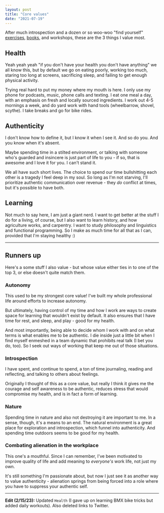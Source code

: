 ```yaml
---
layout: post
title: "Core values"
date: "2021-07-19"
---
```


After much introspection and a dozen or so woo-woo "find yourself" [exercises](https://personalvalu.es/), [books](https://parachutebook.com/), and workshops, these are the 3 things I value most.

## Health

Yeah yeah yeah "if you don't have your health you don't have anything" we all know this, but by default we go on eating poorly, working too much, staring too long at screens, sacrificing sleep, and failing to get enough physical activity.

Trying real hard to put my money where my mouth is here. I only use my phone for podcasts, music, phone calls and texting. I eat one meal a day, with an emphasis on fresh and locally sourced ingredients. I work out 4-5 mornings a week, and do yard work with hand tools (wheelbarrow, shovel, scythe). I take breaks and go for bike rides.

## Authenticity

I don't know how to define it, but I know it when I see it. And so do you. And you know when it's absent.

Maybe spending time in a stilted environment, or talking with someone who's guarded and insincere is just part of life to you - if so, that is awesome and I love it for you. I can't stand it.

We all have such short lives. The choice to spend our time bullshitting each other is a tragedy I feel deep in my soul. So long as I'm not starving, I'll prioritize authentic communication over revenue - they _do_ conflict at times, but it's possible to have both.

## Learning

Not much to say here, I am just a giant nerd. I want to get better at the stuff I do for a living, of course, but I also want to learn history, and how agriculture works, and carpentry. I want to study philosophy and linguistics and functional programming. So I make as much time for all that as I can, provided that I'm staying healthy :)

* * *

## Runners up

Here's a some stuff I also value - but whose value either ties in to one of the top 3, or else doesn't quite match them.

### Autonomy

This used to be my strongest core value! I've built my whole professional life around efforts to increase autonomy.

But ultimately, having control of my time and how I work are ways to create space for learning that wouldn't exist by default. It also ensures that I have time for rest, and sleep, and play - good for my health.

And most importantly, being able to decide whom I work with and on what terms is what enables me to be authentic. I die inside just a little bit when I find myself enmeshed in a team dynamic that prohibits real talk (I bet you do, too). So I seek out ways of working that keep me out of those situations.

### Introspection

I have spent, and continue to spend, a ton of time journaling, reading and reflecting, and talking to others about feelings.

Originally I thought of this as a core value, but really I think it gives me the courage and self awareness to be authentic, reduces stress that would compromise my health, and is in fact a form of learning.

### Nature

Spending time in nature and also not destroying it are important to me. In a sense, though, it's a means to an end. The natural environment is a great place for exploration and introspection, which funnel into authenticity. And spending time outdoors seems to be good for my health.

### Combating alienation in the workplace

This one's a mouthful. Since I can remember, I've been motivated to improve quality of life and add meaning to _everyone's_ work life, not just my own.

It's still something I'm passionate about, but now I just see it as another way to value authenticity - alienation springs from being forced into a role where you have to suppress your authentic self.

---

**Edit (2/15/23):** Updated `Health` (I gave up on learning BMX bike tricks but added daily workouts). Also deleted links to Twitter.
